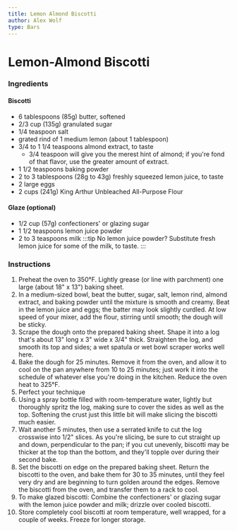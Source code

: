 ```yaml
---
title: Lemon Almond Biscotti
author: Alex Wolf
type: Bars
---
```


# Lemon-Almond Biscotti
### Ingredients
#### Biscotti
* 6 tablespoons (85g) butter, softened
* 2/3 cup (135g) granulated sugar
* 1/4 teaspoon salt
* grated rind of 1 medium lemon (about 1 tablespoon)
* 3/4 to 1 1/4 teaspoons almond extract, to taste
    * 3/4 teaspoon will give you the merest hint of almond; if you're fond of that flavor, use the greater amount of extract.
* 1 1/2 teaspoons baking powder
* 2 to 3 tablespoons (28g to 43g) freshly squeezed lemon juice, to taste
* 2 large eggs
* 2 cups (241g) King Arthur Unbleached All-Purpose Flour

#### Glaze (optional)
* 1/2 cup (57g) confectioners' or glazing sugar
* 1 1/2 teaspoons lemon juice powder
* 2 to 3 teaspoons milk
:::tip
No lemon juice powder? Substitute fresh lemon juice for some of the milk, to taste.
:::

### Instructions

1. Preheat the oven to 350°F. Lightly grease (or line with parchment) one large (about 18" x 13") baking sheet.
1. In a medium-sized bowl, beat the butter, sugar, salt, lemon rind, almond extract, and baking powder until the mixture is smooth and creamy. Beat in the lemon juice and eggs; the batter may look slightly curdled. At low speed of your mixer, add the flour, stirring until smooth; the dough will be sticky.
1. Scrape the dough onto the prepared baking sheet. Shape it into a log that's about 13" long x 3" wide x 3/4" thick. Straighten the log, and smooth its top and sides; a wet spatula or wet bowl scraper works well here.
1. Bake the dough for 25 minutes. Remove it from the oven, and allow it to cool on the pan anywhere from 10 to 25 minutes; just work it into the schedule of whatever else you're doing in the kitchen. Reduce the oven heat to 325°F.
1. Perfect your technique
1. Using a spray bottle filled with room-temperature water, lightly but thoroughly spritz the log, making sure to cover the sides as well as the top. Softening the crust just this little bit will make slicing the biscotti much easier.
1. Wait another 5 minutes, then use a serrated knife to cut the log crosswise into 1/2" slices. As you're slicing, be sure to cut straight up and down, perpendicular to the pan; if you cut unevenly, biscotti may be thicker at the top than the bottom, and they'll topple over during their second bake.
1. Set the biscotti on edge on the prepared baking sheet. Return the biscotti to the oven, and bake them for 30 to 35 minutes, until they feel very dry and are beginning to turn golden around the edges. Remove the biscotti from the oven, and transfer them to a rack to cool.
1. To make glazed biscotti: Combine the confectioners' or glazing sugar with the lemon juice powder and milk; drizzle over cooled biscotti.
1. Store completely cool biscotti at room temperature, well wrapped, for a couple of weeks. Freeze for longer storage.
